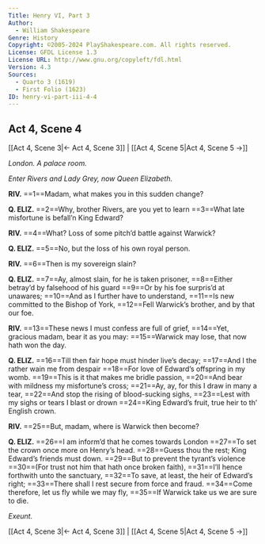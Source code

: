 ```yaml
---
Title: Henry VI, Part 3
Author: 
  - William Shakespeare
Genre: History
Copyright: ©2005-2024 PlayShakespeare.com. All rights reserved.
License: GFDL License 1.3
License URL: http://www.gnu.org/copyleft/fdl.html
Version: 4.3
Sources:
  - Quarto 3 (1619)
  - First Folio (1623)
ID: henry-vi-part-iii-4-4
---
```


## Act 4, Scene 4
[[Act 4, Scene 3|← Act 4, Scene 3]] | [[Act 4, Scene 5|Act 4, Scene 5 →]]

*London. A palace room.*

*Enter Rivers and Lady Grey, now Queen Elizabeth.*

**RIV.**
==1==Madam, what makes you in this sudden change?

**Q. ELIZ.**
==2==Why, brother Rivers, are you yet to learn
==3==What late misfortune is befall’n King Edward?

**RIV.**
==4==What? Loss of some pitch’d battle against Warwick?

**Q. ELIZ.**
==5==No, but the loss of his own royal person.

**RIV.**
==6==Then is my sovereign slain?

**Q. ELIZ.**
==7==Ay, almost slain, for he is taken prisoner,
==8==Either betray’d by falsehood of his guard
==9==Or by his foe surpris’d at unawares;
==10==And as I further have to understand,
==11==Is new committed to the Bishop of York,
==12==Fell Warwick’s brother, and by that our foe.

**RIV.**
==13==These news I must confess are full of grief,
==14==Yet, gracious madam, bear it as you may:
==15==Warwick may lose, that now hath won the day.

**Q. ELIZ.**
==16==Till then fair hope must hinder live’s decay;
==17==And I the rather wain me from despair
==18==For love of Edward’s offspring in my womb.
==19==This is it that makes me bridle passion,
==20==And bear with mildness my misfortune’s cross;
==21==Ay, ay, for this I draw in many a tear,
==22==And stop the rising of blood-sucking sighs,
==23==Lest with my sighs or tears I blast or drown
==24==King Edward’s fruit, true heir to th’ English crown.

**RIV.**
==25==But, madam, where is Warwick then become?

**Q. ELIZ.**
==26==I am inform’d that he comes towards London
==27==To set the crown once more on Henry’s head.
==28==Guess thou the rest; King Edward’s friends must down.
==29==But to prevent the tyrant’s violence
==30==(For trust not him that hath once broken faith),
==31==I’ll hence forthwith unto the sanctuary,
==32==To save, at least, the heir of Edward’s right;
==33==There shall I rest secure from force and fraud.
==34==Come therefore, let us fly while we may fly,
==35==If Warwick take us we are sure to die.

*Exeunt.*

[[Act 4, Scene 3|← Act 4, Scene 3]] | [[Act 4, Scene 5|Act 4, Scene 5 →]]